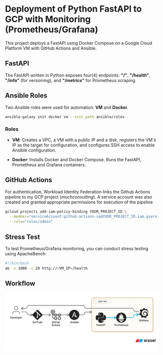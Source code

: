 # Deployment of Python FastAPI to GCP with Monitoring (Prometheus/Grafana)

This project deploys a FastAPI using Docker Compose on a Google Cloud Platform VM with GitHub Actions and Ansible.


## FastAPI
The FastAPI written in Python exposes four(4) endpoints: __"/"__, __"/health"__, __"/info"__ (for versioning), and __"/metrics"__ for Prometheus scraping.

## Ansible Roles
Two Ansible roles were used for automation: __VM__ and __Docker__.

```bash
ansible-galaxy init docker vm --init_path ansible/roles
```
### Roles
- __VM__: Creates a VPC, a VM with a public IP and a disk, registers the VM's IP as the target for configuration, and configures SSH access to enable Ansible configuration.

- __Docker__: Installs Docker and Docker Compose. Runs the FastAPI, Prometheus and Grafana containers.

## GitHub Actions
For authentication, Workload Identity Federation links the Github Actions pipeline to my GCP project (_muchconsulting_). A service account was also created and granted appropriate permissions for execution of the pipeline

```bash
gcloud projects add-iam-policy-binding YOUR_PROJECT_ID \
  --member="serviceAccount:github-actions-sa@YOUR_PROJECT_ID.iam.gserviceaccount.com" \
  --role="roles/admin"
```

## Stress Test
To test Prometheus/Grafana monitoring, you can conduct stress testing using ApacheBench:

```bash
#!/bin/bash
ab -n 1000 -c 20 http://<VM_IP>/health
```


## Workflow
![Workflow](muchconsulting.jpeg)